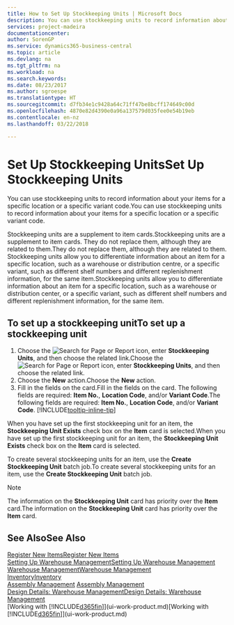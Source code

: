 ```yaml
---
title: How to Set Up Stockkeeping Units | Microsoft Docs
description: You can use stockkeeping units to record information about your items for a specific location or a specific variant code.
services: project-madeira
documentationcenter: 
author: SorenGP
ms.service: dynamics365-business-central
ms.topic: article
ms.devlang: na
ms.tgt_pltfrm: na
ms.workload: na
ms.search.keywords: 
ms.date: 08/23/2017
ms.author: sgroespe
ms.translationtype: HT
ms.sourcegitcommit: d7fb34e1c9428a64c71ff47be8bcff174649c00d
ms.openlocfilehash: 4870e82d4390e0a96a137579d035fee0e54b19eb
ms.contentlocale: en-nz
ms.lasthandoff: 03/22/2018

---
```

# <a name="set-up-stockkeeping-units"></a><span data-ttu-id="eafea-103">Set Up Stockkeeping Units</span><span class="sxs-lookup"><span data-stu-id="eafea-103">Set Up Stockkeeping Units</span></span>
<span data-ttu-id="eafea-104">You can use stockkeeping units to record information about your items for a specific location or a specific variant code.</span><span class="sxs-lookup"><span data-stu-id="eafea-104">You can use stockkeeping units to record information about your items for a specific location or a specific variant code.</span></span>  

 <span data-ttu-id="eafea-105">Stockkeeping units are a supplement to item cards.</span><span class="sxs-lookup"><span data-stu-id="eafea-105">Stockkeeping units are a supplement to item cards.</span></span> <span data-ttu-id="eafea-106">They do not replace them, although they are related to them.</span><span class="sxs-lookup"><span data-stu-id="eafea-106">They do not replace them, although they are related to them.</span></span> <span data-ttu-id="eafea-107">Stockkeeping units allow you to differentiate information about an item for a specific location, such as a warehouse or distribution centre, or a specific variant, such as different shelf numbers and different replenishment information, for the same item.</span><span class="sxs-lookup"><span data-stu-id="eafea-107">Stockkeeping units allow you to differentiate information about an item for a specific location, such as a warehouse or distribution center, or a specific variant, such as different shelf numbers and different replenishment information, for the same item.</span></span>  

## <a name="to-set-up-a-stockkeeping-unit"></a><span data-ttu-id="eafea-108">To set up a stockkeeping unit</span><span class="sxs-lookup"><span data-stu-id="eafea-108">To set up a stockkeeping unit</span></span>  

1.  <span data-ttu-id="eafea-109">Choose the ![Search for Page or Report](media/ui-search/search_small.png "Search for Page or Report icon") icon, enter **Stockkeeping Units**, and then choose the related link.</span><span class="sxs-lookup"><span data-stu-id="eafea-109">Choose the ![Search for Page or Report](media/ui-search/search_small.png "Search for Page or Report icon") icon, enter **Stockkeeping Units**, and then choose the related link.</span></span>  
2.  <span data-ttu-id="eafea-110">Choose the **New** action.</span><span class="sxs-lookup"><span data-stu-id="eafea-110">Choose the **New** action.</span></span>  
3.  <span data-ttu-id="eafea-111">Fill in the fields on the card.</span><span class="sxs-lookup"><span data-stu-id="eafea-111">Fill in the fields on the card.</span></span> <span data-ttu-id="eafea-112">The following fields are required: **Item No.**, **Location Code**, and/or **Variant Code**.</span><span class="sxs-lookup"><span data-stu-id="eafea-112">The following fields are required: **Item No.**, **Location Code**, and/or **Variant Code**.</span></span> [!INCLUDE[tooltip-inline-tip](includes/tooltip-inline-tip_md.md)]  

<span data-ttu-id="eafea-113">When you have set up the first stockkeeping unit for an item, the **Stockkeeping Unit Exists** check box on the **Item** card is selected.</span><span class="sxs-lookup"><span data-stu-id="eafea-113">When you have set up the first stockkeeping unit for an item, the **Stockkeeping Unit Exists** check box on the **Item** card is selected.</span></span>  

<span data-ttu-id="eafea-114">To create several stockkeeping units for an item, use the **Create Stockkeeping Unit** batch job.</span><span class="sxs-lookup"><span data-stu-id="eafea-114">To create several stockkeeping units for an item, use the **Create Stockkeeping Unit** batch job.</span></span>  

> [!NOTE]  
>  <span data-ttu-id="eafea-115">The information on the **Stockkeeping Unit** card has priority over the **Item** card.</span><span class="sxs-lookup"><span data-stu-id="eafea-115">The information on the **Stockkeeping Unit** card has priority over the **Item** card.</span></span>  

## <a name="see-also"></a><span data-ttu-id="eafea-116">See Also</span><span class="sxs-lookup"><span data-stu-id="eafea-116">See Also</span></span>  
[<span data-ttu-id="eafea-117">Register New Items</span><span class="sxs-lookup"><span data-stu-id="eafea-117">Register New Items</span></span>](inventory-how-register-new-items.md)  
[<span data-ttu-id="eafea-118">Setting Up Warehouse Management</span><span class="sxs-lookup"><span data-stu-id="eafea-118">Setting Up Warehouse Management</span></span>](warehouse-setup-warehouse.md)  
[<span data-ttu-id="eafea-119">Warehouse Management</span><span class="sxs-lookup"><span data-stu-id="eafea-119">Warehouse Management</span></span>](warehouse-manage-warehouse.md)  
[<span data-ttu-id="eafea-120">Inventory</span><span class="sxs-lookup"><span data-stu-id="eafea-120">Inventory</span></span>](inventory-manage-inventory.md)  
<span data-ttu-id="eafea-121">[Assembly Management](assembly-assemble-items.md)  </span><span class="sxs-lookup"><span data-stu-id="eafea-121">[Assembly Management](assembly-assemble-items.md)  </span></span>  
[<span data-ttu-id="eafea-122">Design Details: Warehouse Management</span><span class="sxs-lookup"><span data-stu-id="eafea-122">Design Details: Warehouse Management</span></span>](design-details-warehouse-management.md)  
<span data-ttu-id="eafea-123">[Working with [!INCLUDE[d365fin](includes/d365fin_md.md)]](ui-work-product.md)</span><span class="sxs-lookup"><span data-stu-id="eafea-123">[Working with [!INCLUDE[d365fin](includes/d365fin_md.md)]](ui-work-product.md)</span></span>  

